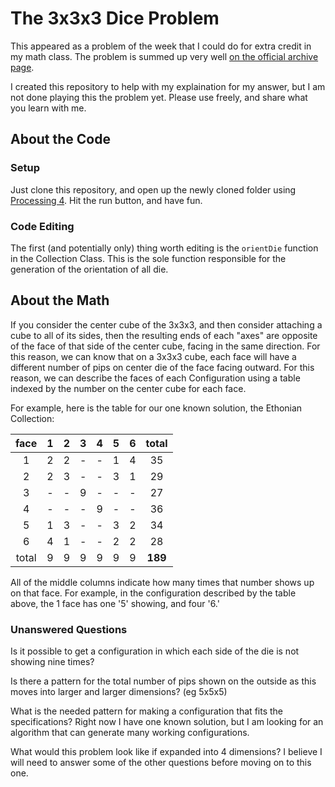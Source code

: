 # The 3x3x3 Dice Problem

This appeared as a problem of the week that I could do for extra credit in my math class. The problem is summed up very well [on the official archive page](https://naumathstat.github.io/problem-of-the-week/files/2021-10-27/).

I created this repository to help with my explaination for my answer, but I am not done playing this the problem yet. Please use freely, and share what you learn with me.

## About the Code

### Setup

Just clone this repository, and open up the newly cloned folder using [Processing 4](https://processing.org/download). Hit the run button, and have fun.

### Code Editing

The first (and potentially only) thing worth editing is the `orientDie` function in the Collection Class. This is the sole function responsible for the generation of the orientation of all die.

## About the Math

If you consider the center cube of the 3x3x3, and then consider attaching a cube to all of its sides, then the resulting ends of each "axes" are opposite of the face of that side of the center cube, facing in the same direction. For this reason, we can know that on a 3x3x3 cube, each face will have a different number of pips on center die of the face facing outward. For this reason, we can describe the faces of each Configuration using a table indexed by the number on the center cube for each face.

For example, here is the table for our one known solution, the Ethonian Collection:

| face  | 1     | 2     | 3     | 4     | 5     | 6     | total |
| :---: | ----- | ----- | ----- | ----- | ----- | ----- | :---: |
| 1     | 2     | 2     | -     | -     | 1     | 4     | 35    |
| 2     | 2     | 3     | -     | -     | 3     | 1     | 29    |
| 3     | -     | -     | 9     | -     | -     | -     | 27    |
| 4     | -     | -     | -     | 9     | -     | -     | 36    |
| 5     | 1     | 3     | -     | -     | 3     | 2     | 34    |
| 6     | 4     | 1     | -     | -     | 2     | 2     | 28    |
| total | 9     | 9     | 9     | 9     | 9     | 9     |__189__|

All of the middle columns indicate how many times that number shows up on that face. For example, in the configuration described by the table above, the 1 face has one '5' showing, and four '6.'

### Unanswered Questions

Is it possible to get a configuration in which each side of the die is not showing nine times?

Is there a pattern for the total number of pips shown on the outside as this moves into larger and larger dimensions? (eg 5x5x5)

What is the needed pattern for making a configuration that fits the specifications? Right now I have one known solution, but I am looking for an algorithm that can generate many working configurations.

What would this problem look like if expanded into 4 dimensions? I believe I will need to answer some of the other questions before moving on to this one.
